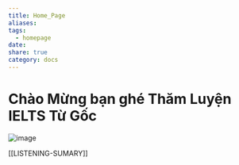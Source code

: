 ```yaml
---
title: Home_Page
aliases: 
tags:
  - homepage
date: 
share: true
category: docs
---
```


# Chào Mừng bạn ghé Thăm Luyện IELTS Từ Gốc
![image](https://github.com/user-attachments/assets/24e9f2c7-fc1e-4254-a3d0-0cca2bf48c9e)

[[LISTENING-SUMARY]]
